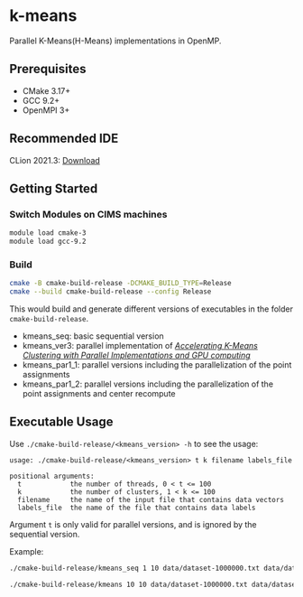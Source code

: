 # k-means

Parallel K-Means(H-Means) implementations in OpenMP.

## Prerequisites

- CMake 3.17+
- GCC 9.2+
- OpenMPI 3+

## Recommended IDE

CLion 2021.3: [Download](https://www.jetbrains.com/clion/)

## Getting Started

### Switch Modules on CIMS machines

```bash
module load cmake-3
module load gcc-9.2
```

### Build

```bash
cmake -B cmake-build-release -DCMAKE_BUILD_TYPE=Release
cmake --build cmake-build-release --config Release
```

This would build and generate different versions of executables in the folder `cmake-build-release`.

- kmeans_seq: basic sequential version
- kmeans_ver3: parallel implementation of [_Accelerating K-Means Clustering with Parallel Implementations and GPU
  computing_](https://ieeexplore.ieee.org/document/7322467)
- kmeans_par1_1: parallel versions including the parallelization of the point assignments
- kmeans_par1_2: parallel versions including the parallelization of the point assignments and center recompute

## Executable Usage

Use `./cmake-build-release/<kmeans_version> -h` to see the usage:

```text
usage: ./cmake-build-release/<kmeans_version> t k filename labels_file

positional arguments:
  t            the number of threads, 0 < t <= 100
  k            the number of clusters, 1 < k <= 100
  filename     the name of the input file that contains data vectors
  labels_file  the name of the file that contains data labels
```

Argument `t` is only valid for parallel versions, and is ignored by the sequential version.

Example:

```bash
./cmake-build-release/kmeans_seq 1 10 data/dataset-1000000.txt data/dataset-1000000.10.kmeans.txt
```

```bash
./cmake-build-release/kmeans 10 10 data/dataset-1000000.txt data/dataset-1000000.10.kmeans.txt
```
